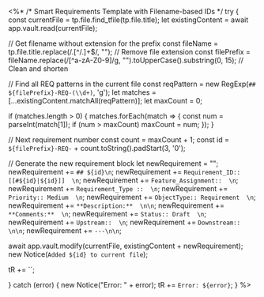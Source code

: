 <%*
/* 
  Smart Requirements Template with Filename-based IDs
*/
try {
  const currentFile = tp.file.find_tfile(tp.file.title);
  let existingContent = await app.vault.read(currentFile);
  
  // Get filename without extension for the prefix
  const fileName = tp.file.title.replace(/\.[^/.]+$/, ""); // Remove file extension
  const filePrefix = fileName.replace(/[^a-zA-Z0-9]/g, "").toUpperCase().substring(0, 15); // Clean and shorten
  
  // Find all REQ patterns in the current file
  const reqPattern = new RegExp(`## ${filePrefix}-REQ-(\\d+)`, 'g');
  let matches = [...existingContent.matchAll(reqPattern)];
  let maxCount = 0;
  
  if (matches.length > 0) {
    matches.forEach(match => {
      const num = parseInt(match[1]);
      if (num > maxCount) maxCount = num;
    });
  }
  
  // Next requirement number
  const count = maxCount + 1;
  const id = `${filePrefix}-REQ-` + count.toString().padStart(3, '0');
  
  // Generate the new requirement block
  let newRequirement = "";
  newRequirement += `## ${id}\n`;
  newRequirement += `Requirement_ID:: [[#${id}|${id}]]  \n`;
  newRequirement += `Feature_Assignment::  \n`;
  newRequirement += `Requirement_Type ::  \n`;
  newRequirement += `Priority:: Medium  \n`;
  newRequirement += `ObjectType:: Requirement  \n`;
  newRequirement += `**Description:**  \n\n`;
  newRequirement += `**Comments:**  \n`;
  newRequirement += `Status:: Draft  \n`;
  newRequirement += `Upstream::  \n`;
  newRequirement += `Downstream::  \n\n`;
  newRequirement += `---\n\n`;

  await app.vault.modify(currentFile, existingContent + newRequirement);
  new Notice(`Added ${id} to current file`);
  
  tR += ``;
  
} catch (error) {
  new Notice("Error: " + error);
  tR += `Error: ${error}`;
}
%>